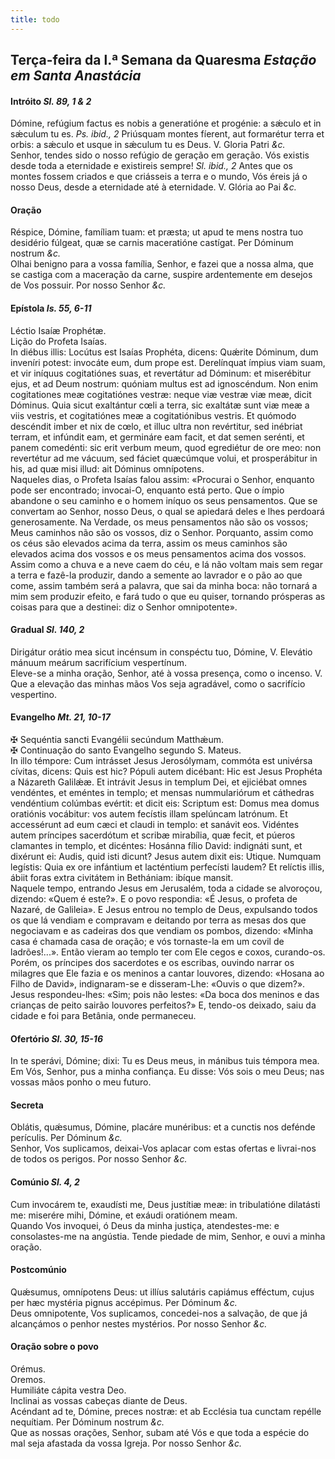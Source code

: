 ```yaml
---
title: todo
---
```

<h2 class="text-center">Terça-feira da l.ª Semana da Quaresma <em>Estação em Santa Anastácia</em></h2>

<h4 class="text-center">Intróito <em>Sl. 89, 1 & 2</em></h4>
<div class="container-fluid">
<div class="row">
<div class="dropcap text-justify">
Dómine, refúgium factus es nobis a generatióne et progénie: a sǽculo et in sǽculum tu es. <em>Ps. ibid., 2</em> Priúsquam montes fíerent, aut formarétur terra et orbis: a sǽculo et usque in sǽculum tu es Deus.
V. Gloria Patri <em>&c.</em>
</div>
<div class="dropcap text-justify">
Senhor, tendes sido o nosso refúgio de geração em geração. Vós existis desde toda a eternidade e existireis sempre! <em>Sl. ibid., 2</em> Antes que os montes fossem criados e que criásseis a terra e o mundo, Vós éreis já o nosso Deus, desde a eternidade até à eternidade.
V. Glória ao Pai <em>&c.</em>
</div>
</div>
</div>

<h4 class="text-center">Oração</h4>
<div class="container-fluid">
<div class="row">
<div class="dropcap text-justify">
Réspice, Dómine, famíliam tuam: et præsta; ut apud te mens nostra tuo desidério fúlgeat, quæ se carnis maceratióne castígat. Per Dóminum nostrum <em>&c.</em>
</div>
<div class="dropcap text-justify">
Olhai benigno para a vossa família, Senhor, e fazei que a nossa alma, que se castiga com a maceração da carne, suspire ardentemente em desejos de Vos possuir. Por nosso Senhor <em>&c.</em>
</div>
</div>
</div>

<h4 class="text-center">Epístola <em>Is. 55, 6-11</em></h4>
<div class="container-fluid">
<div class="row">
<div class="text-justify">
Léctio Isaíæ Prophétæ.
</div>
<div class="text-justify">
Lição do Profeta Isaías.
</div>
<div class="dropcap text-justify">
In diébus illis: Locútus est Isaías Prophéta, dicens: Quǽrite Dóminum, dum inveníri potest: invocáte eum, dum prope est. Derelínquat ímpius viam suam, et vir iníquus cogitatiónes suas, et revertátur ad Dóminum: et miserébitur ejus, et ad Deum nostrum: quóniam multus est ad ignoscéndum. Non enim cogitationes meæ cogitatiónes vestræ: neque viæ vestræ viæ meæ, dicit Dóminus. Quia sicut exaltántur cœli a terra, sic exaltátæ sunt viæ meæ a viis vestris, et cogitatiónes meæ a cogitatiónibus vestris. Et quómodo descéndit imber et nix de cœlo, et illuc ultra non revértitur, sed inébriat terram, et infúndit eam, et germináre eam facit, et dat semen serénti, et panem comedénti: sic erit verbum meum, quod egrediétur de ore meo: non revertétur ad me vácuum, sed fáciet quæcúmque volui, et prosperábitur in his, ad quæ misi illud: ait Dóminus omnípotens.
</div>
<div class="dropcap text-justify">
Naqueles dias, o Profeta Isaías falou assim: «Procurai o Senhor, enquanto pode ser encontrado; invocai-O, enquanto está perto. Que o ímpio abandone o seu caminho e o homem iníquo os seus pensamentos. Que se convertam ao Senhor, nosso Deus, o qual se apiedará deles e lhes perdoará generosamente. Na Verdade, os meus pensamentos não são os vossos; Meus caminhos não são os vossos, diz o Senhor. Porquanto, assim como os céus são elevados acima da terra, assim os meus caminhos são elevados acima dos vossos e os meus pensamentos acima dos vossos. Assim como a chuva e a neve caem do céu, e lá não voltam mais sem regar a terra e fazê-la produzir, dando a semente ao lavrador e o pão ao que come, assim também será a palavra, que sai da minha boca: não tornará a mim sem produzir efeito, e fará tudo o que eu quiser, tornando prósperas as coisas para que a destinei: diz o Senhor omnipotente».
</div>
</div>
</div>

<h4 class="text-center">Gradual <em>Sl. 140, 2</em></h4>
<div class="container-fluid">
<div class="row">
<div class="dropcap text-justify">
Dirigátur orátio mea sicut incénsum in conspéctu tuo, Dómine, V. Elevátio mánuum meárum sacrifícium vespertínum.
</div>
<div class="dropcap text-justify">
Eleve-se a minha oração, Senhor, até à vossa presença, como o incenso. V. Que a elevação das minhas mãos Vos seja agradável, como o sacrifício vespertino.
</div>
</div>
</div>

<h4 class="text-center">Evangelho <em>Mt. 21, 10-17</em></h4>
<div class="container-fluid">
<div class="row">
<div class="text-justify">
<span class="text-danger">&#10016;</span> Sequéntia sancti Evangélii secúndum Matthǽum.
</div>
<div class="text-justify">
<span class="text-danger">&#10016;</span> Continuação do santo Evangelho segundo S. Mateus.
</div>
<div class="dropcap text-justify">
In illo témpore: Cum intrásset Jesus Jerosólymam, commóta est univérsa cívitas, dicens: Quis est hic? Pópuli autem dicébant: Hic est Jesus Prophéta a Názareth Galilǽæ. Et intrávit Jesus in templum Dei, et ejiciébat omnes vendéntes, et eméntes in templo; et mensas nummulariórum et cáthedras vendéntium colúmbas evértit: et dicit eis: Scriptum est: Domus mea domus oratiónis vocábitur: vos autem fecístis illam spelúncam latrónum. Et accessérunt ad eum cæci et claudi in templo: et sanávit eos. Vidéntes autem príncipes sacerdótum et scribæ mirabília, quæ fecit, et púeros clamantes in templo, et dicéntes: Hosánna fílio David: indignáti sunt, et dixérunt ei: Audis, quid isti dicunt? Jesus autem dixit eis: Utique. Numquam legístis: Quia ex ore infántium et lacténtium perfecísti laudem? Et relíctis illis, ábiit foras extra civitátem in Bethániam: ibíque mansit.
</div>
<div class="dropcap text-justify">
Naquele tempo, entrando Jesus em Jerusalém, toda a cidade se alvoroçou, dizendo: «Quem é este?». E o povo respondia: «É Jesus, o profeta de Nazaré, de Galileia». E Jesus entrou no templo de Deus, expulsando todos os que lá vendiam e compravam e deitando por terra as mesas dos que negociavam e as cadeiras dos que vendiam os pombos, dizendo: «Minha casa é chamada casa de oração; e vós tornaste-la em um covil de ladrões!...». Então vieram ao templo ter com Ele cegos e coxos, curando-os. Porém, os príncipes dos sacerdotes e os escribas, ouvindo narrar os milagres que Ele fazia e os meninos a cantar louvores, dizendo: «Hosana ao Filho de David», indignaram-se e disseram-Lhe: «Ouvis o que dizem?». Jesus respondeu-lhes: «Sim; pois não lestes: «Da boca dos meninos e das crianças de peito sairão louvores perfeitos?» E, tendo-os deixado, saiu da cidade e foi para Betânia, onde permaneceu.
</div>
</div>
</div>

<h4 class="text-center">Ofertório <em>Sl. 30, 15-16</em></h4>
<div class="container-fluid">
<div class="row">
<div class="dropcap text-justify">
In te sperávi, Dómine; dixi: Tu es Deus meus, in mánibus tuis témpora mea.
</div>
<div class="dropcap text-justify">
Em Vós, Senhor, pus a minha confiança. Eu disse: Vós sois o meu Deus; nas vossas mãos ponho o meu futuro.
</div>
</div>
</div>

<h4 class="text-center">Secreta</h4>
<div class="container-fluid">
<div class="row">
<div class="dropcap text-justify">
Oblátis, quǽsumus, Dómine, placáre munéribus: et a cunctis nos defénde perículis. Per Dóminum <em>&c.</em>
</div>
<div class="dropcap text-justify">
Senhor, Vos suplicamos, deixai-Vos aplacar com estas ofertas e livrai-nos de todos os perigos. Por nosso Senhor <em>&c.</em>
</div>
</div>
</div>

<h4 class="text-center">Comúnio <em>Sl. 4, 2</em></h4>
<div class="container-fluid">
<div class="row">
<div class="dropcap text-justify">
Cum invocárem te, exaudísti me, Deus justítiæ meæ: in tribulatióne dilatásti me: miserére mihi, Dómine, et exáudi oratiónem meam.
</div>
<div class="dropcap text-justify">
Quando Vos invoquei, ó Deus da minha justiça, atendestes-me: e consolastes-me na angústia. Tende piedade de mim, Senhor, e ouvi a minha oração.
</div>
</div>
</div>

<h4 class="text-center">Postcomúnio</h4>
<div class="container-fluid">
<div class="row">
<div class="dropcap text-justify">
Quǽsumus, omnípotens Deus: ut illíus salutáris capiámus efféctum, cujus per hæc mystéria pignus accépimus. Per Dóminum <em>&c.</em>
</div>
<div class="dropcap text-justify">
Deus omnipotente, Vos suplicamos, concedei-nos a salvação, de que já alcançámos o penhor nestes mystérios. Por nosso Senhor <em>&c.</em>
</div>
</div>
</div>

<h4 class="text-center">Oração sobre o povo</h4>
<div class="container-fluid">
<div class="row">
<div class="text-danger text-center"> Orémus.</div>
<div class="text-danger text-center"> Oremos.</div>
<div class="text-justify">
Humiliáte cápita vestra Deo.
</div>
<div class="text-justify">
Inclinai as vossas cabeças diante de Deus.
</div>
<div class="text-justify">
Acéndant ad te, Dómine, preces nostræ: et ab Ecclésia tua cunctam repélle nequítiam. Per Dóminum nostrum <em>&c.</em>
</div>
<div class="text-justify">
Que as nossas orações, Senhor, subam até Vós e que toda a espécie do mal seja afastada da vossa Igreja. Por nosso Senhor <em>&c.</em>
</div>
</div>
</div>
